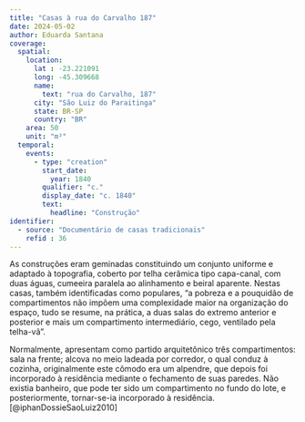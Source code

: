 ```yaml
---
title: "Casas à rua do Carvalho 187"
date: 2024-05-02
author: Eduarda Santana
coverage:
  spatial:
    location:
      lat : -23.221091
      long: -45.309668
      name: 
        text: "rua do Carvalho, 187"
      city: "São Luiz do Paraitinga"
      state: BR-SP
      country: "BR"
    area: 50 
    unit: "m²"
  temporal:
    events:
      - type: "creation"
        start_date:
          year: 1840
        qualifier: "c."
        display_date: "c. 1840"
        text:
          headline: "Construção"
identifier:
  - source: "Documentário de casas tradicionais"
    refid : 36
---
```


As construções eram geminadas constituindo um conjunto uniforme e adaptado à topografia, coberto por telha cerâmica tipo capa-canal, com duas águas, cumeeira paralela ao alinhamento e beiral aparente. Nestas casas, também identificadas como populares, “a pobreza e a pouquidão de compartimentos não impõem uma complexidade maior na organização do espaço, tudo se resume, na prática, a duas salas do extremo anterior e posterior e mais um compartimento intermediário, cego, ventilado pela telha-vã”. 

Normalmente, apresentam como partido arquitetônico três compartimentos: sala na frente; alcova no meio ladeada por corredor, o qual conduz à cozinha, originalmente este cômodo era um alpendre, que depois foi incorporado à residência mediante o fechamento de suas paredes. Não existia banheiro, que pode ter sido um compartimento no fundo do lote, e posteriormente, tornar-se-ia incorporado à residência. [@iphanDossieSaoLuiz2010]
